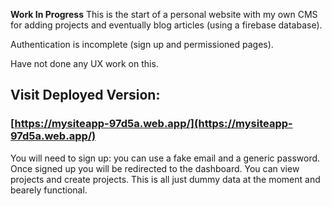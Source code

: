 
**Work In Progress**
This is the start of a personal website with my own CMS for adding projects and eventually blog articles (using a firebase database). 

Authentication is incomplete (sign up and permissioned pages).

Have not done any UX work on this.

## Visit Deployed Version:
### [https://mysiteapp-97d5a.web.app/](https://mysiteapp-97d5a.web.app/)

You will need to sign up: you can use a fake email and a generic password.
Once signed up you will be redirected to the dashboard. You can view projects and create projects. This is all just dummy data at the moment and bearely functional.

